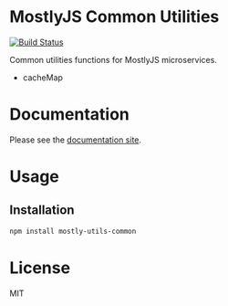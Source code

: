 MostlyJS Common Utilities
=========================

[![Build Status](https://travis-ci.org/mostlyjs/mostly-utils-common.svg)](https://travis-ci.org/mostlyjs/mostly-utils-common)

Common utilities functions for MostlyJS microservices.

* cacheMap

# Documentation

Please see the [documentation site](https://mostlyjs.github.io).

# Usage

## Installation

```bash
npm install mostly-utils-common
```

# License

MIT